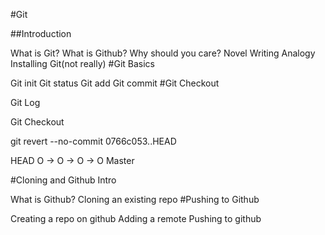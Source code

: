 #Git

##Introduction

What is Git?
What is Github?
Why should you care?
Novel Writing Analogy
Installing Git(not really)
#Git Basics

Git init
Git status
Git add
Git commit
#Git Checkout

Git Log

Git Checkout

git revert --no-commit 0766c053..HEAD

HEAD O -> O -> O -> O Master

#Cloning and Github Intro

What is Github?
Cloning an existing repo
#Pushing to Github

Creating a repo on github
Adding a remote
Pushing to github